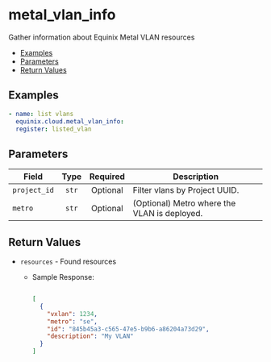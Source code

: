 # metal_vlan_info

Gather information about Equinix Metal VLAN resources


- [Examples](#examples)
- [Parameters](#parameters)
- [Return Values](#return-values)

## Examples

```yaml
- name: list vlans
  equinix.cloud.metal_vlan_info:
  register: listed_vlan

```










## Parameters

| Field     | Type | Required | Description                                                                  |
|-----------|------|----------|------------------------------------------------------------------------------|
| `project_id` | <center>`str`</center> | <center>Optional</center> | Filter vlans by Project UUID.   |
| `metro` | <center>`str`</center> | <center>Optional</center> |  (Optional) Metro where the VLAN is deployed.   |






## Return Values

- `resources` - Found resources

    - Sample Response:
        ```json
        
        [
          {
            "vxlan": 1234,
            "metro": "se",
            "id": "845b45a3-c565-47e5-b9b6-a86204a73d29",
            "description": "My VLAN"
          }
        ]
        ```


